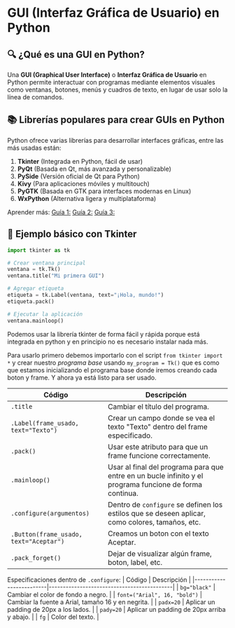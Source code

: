 # GUI (Interfaz Gráfica de Usuario) en Python

## 🔍 ¿Qué es una GUI en Python?
Una **GUI (Graphical User Interface)** o **Interfaz Gráfica de Usuario** en Python permite interactuar con programas mediante elementos visuales como ventanas, botones, menús y cuadros de texto, en lugar de usar solo la línea de comandos.

## 📚 Librerías populares para crear GUIs en Python
Python ofrece varias librerías para desarrollar interfaces gráficas, entre las más usadas están:

1. **Tkinter** (Integrada en Python, fácil de usar)
2. **PyQt** (Basada en Qt, más avanzada y personalizable)
3. **PySide** (Versión oficial de Qt para Python)
4. **Kivy** (Para aplicaciones móviles y multitouch)
5. **PyGTK** (Basada en GTK para interfaces modernas en Linux)
6. **WxPython** (Alternativa ligera y multiplataforma)

Aprender más:
[Guía 1:](https://www.youtube.com/watch?v=hTUJC8HsC2I)
[Guía 2:](https://www.youtube.com/watch?v=M80CzDC1Crc)
[Guía 3:](https://youtu.be/Nf4-gvf-tNg?si=aOPaouruBGPfNkjV)

## 📝 Ejemplo básico con Tkinter

```python
import tkinter as tk

# Crear ventana principal
ventana = tk.Tk()
ventana.title("Mi primera GUI")

# Agregar etiqueta
etiqueta = tk.Label(ventana, text="¡Hola, mundo!")
etiqueta.pack()

# Ejecutar la aplicación
ventana.mainloop()
```


Podemos usar la librería tkinter de forma fácil y rápida porque está integrada en python y en principio no es necesario instalar nada más.

Para usarlo primero debemos importarlo con el script `from tkinter import *` y crear nuestro *programa base* usando `my_program = Tk()` que es como que estamos inicializando el programa base donde iremos creando cada boton y frame. Y ahora ya está listo para ser usado.

| Código                          | Descripción                                                                 |
|----------------------------------|-----------------------------------------------------------------------------|
| `.title`                         | Cambiar el título del programa.                                             |
| `.Label(frame_usado, text="Texto")` | Crear un campo donde se vea el texto "Texto" dentro del frame especificado. |
| `.pack()`                          | Usar este atributo para que un frame funcione correctamente.                |
| `.mainloop()`                    | Usar al final del programa para que entre en un bucle infinito y el programa funcione de forma continua. |
| `.configure(argumentos)`         | Dentro de `configure` se definen los estilos que se deseen aplicar, como colores, tamaños, etc. |
| `.Button(frame_usado, text="Aceptar")`               | Creamos un boton con el texto Aceptar. |
| `.pack_forget()`               | Dejar de visualizar algún frame, boton, label, etc. |


Especificaciones dentro de `.configure`:
| Código                  | Descripción                                |
|-------------------------|--------------------------------------------|
| `bg="black"`            | Cambiar el color de fondo a negro.         |
| `font=("Arial", 16, "bold")` | Cambiar la fuente a Arial, tamaño 16 y en negrita. |
| `padx=20`               | Aplicar un padding de 20px a los lados.    |
| `pady=20`               | Aplicar un padding de 20px arriba y abajo. |
| `fg`               | Color del texto. |
